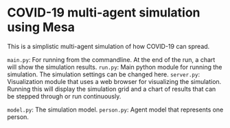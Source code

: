 # COVID-19 multi-agent simulation using Mesa

This is a simplistic multi-agent simulation of how COVID-19 can spread.

`main.py`: For running from the commandline. At the end of the run, a chart will show the simulation results.
`run.py`: Main python module for running the simulation. The simulation settings can be changed here.
`server.py`: Visualization module that uses a web browser for visualizing the simulation. Running this will display the simulation grid and a chart of results that can be stepped through or run continuously.

`model.py`: The simulation model.
`person.py`: Agent model that represents one person.
